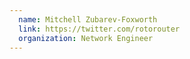 ```yaml
---
  name: Mitchell Zubarev-Foxworth
  link: https://twitter.com/rotorouter
  organization: Network Engineer
---
```


